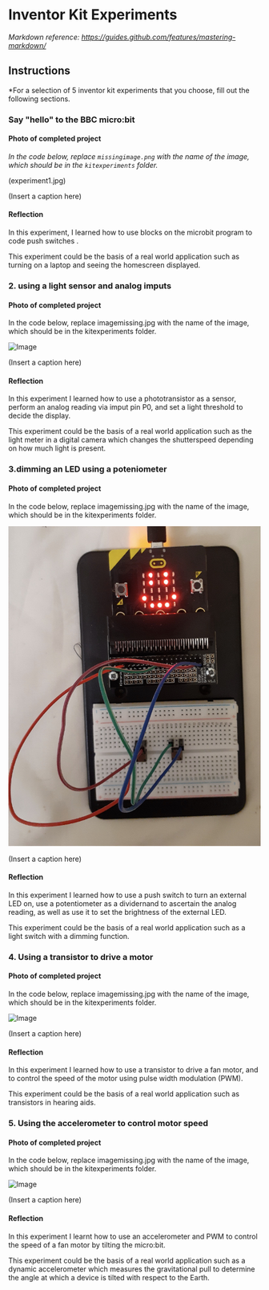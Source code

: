 # Inventor Kit Experiments

*Markdown reference: https://guides.github.com/features/mastering-markdown/*

## Instructions ##

*For a selection of 5 inventor kit experiments that you choose, fill out the following sections.

### Say "hello" to the BBC micro:bit ###



#### Photo of completed project ####
*In the code below, replace `missingimage.png` with the name of the image, which should be in the `kitexperiments` folder.*

(experiment1.jpg)

(Insert a caption here)

#### Reflection ####

In this experiment, I learned how to use blocks on the microbit program to code push switches .

This experiment could be the basis of a real world application such as turning on a laptop and seeing the homescreen displayed.

### 2. using a light sensor and analog imputs ###


#### Photo of completed project ####
In the code below, replace imagemissing.jpg with the name of the image, which should be in the kitexperiments folder.

![Image](missingimage.png)

(Insert a caption here)

#### Reflection ####

In this experiment I learned how to use a phototransistor as a sensor, perform an analog reading via imput pin P0, and set a light threshold to decide the display.

This experiment could be the basis of a real world application such as the light meter in a digital camera which changes the shutterspeed depending on how much light is present.

### 3.dimming an LED using a poteniometer ###


#### Photo of completed project ####
In the code below, replace imagemissing.jpg with the name of the image, which should be in the kitexperiments folder.

![Image](experiment1.jpg)

(Insert a caption here)

#### Reflection ####

In this experiment I learned  how to use a push switch to turn an external LED on, use a potentiometer as a dividernand to ascertain the analog reading, as well as use it to set the brightness of the external LED.

This experiment could be the basis of a real world application such as a light switch with a dimming function.

### 4. Using a transistor to drive a motor ###


#### Photo of completed project ####
In the code below, replace imagemissing.jpg with the name of the image, which should be in the kitexperiments folder.

![Image](missingimage.png)

(Insert a caption here)

#### Reflection ####

In this experiment I learned how to use a transistor to drive a fan motor, and to control the speed of the motor using pulse width modulation (PWM).

This experiment could be the basis of a real world application such as transistors in hearing aids.

### 5. Using the accelerometer to control motor speed ###

#### Photo of completed project ####
In the code below, replace imagemissing.jpg with the name of the image, which should be in the kitexperiments folder.

![Image](missingimage.png)

(Insert a caption here)

#### Reflection ####

In this experiment I learnt how to use an accelerometer and PWM to control the speed of a fan motor by tilting the micro:bit. 

This experiment could be the basis of a real world application such as a dynamic accelerometer which measures the gravitational pull to determine the angle at which a device is tilted with respect to the Earth.

